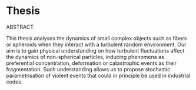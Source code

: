 # Thesis

ABSTRACT


This thesis analyses the dynamics of small complex objects such as fibers or spheroids when they interact with a turbulent random environment. Our aim is to gain physical understanding on how turbulent fluctuations affect the dynamics of non-spherical particles, inducing phenomena as preferential concentration, deformation or catastrophic events as their fragmentation. Such understanding allows us to propose stochastic parametrisation of violent events that could in principle be used in industrial codes.
